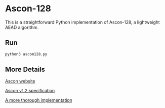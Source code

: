 # Ascon-128

This is a straightforward Python implementation of Ascon-128, a lightweight AEAD algorithm.

## Run

```bash
python3 ascon128.py
```

## More Details
[Ascon website](https://ascon.iaik.tugraz.at/)

[Ascon v1.2 specification](https://ascon.iaik.tugraz.at/files/asconv12-nist.pdf)

[A more thorough implementation](https://github.com/meichlseder/pyascon)
